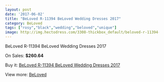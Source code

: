 ```yaml
---
layout: post
date: '2017-06-02'
title: "BeLoved R-11394 BeLoved Wedding Dresses 2017"
category: BeLoved
tags: ["rosy","black","wedding","beloved","unique"]
image: http://img.hectodress.com/3308-thickbox_default/beloved-r-11394-beloved-wedding-dresses-2013.jpg
---
```

BeLoved R-11394 BeLoved Wedding Dresses 2017

On Sales: **$260.64**
<a href="https://www.hectodress.com/beloved/1751-beloved-r-11394-beloved-wedding-dresses-2013.html"><amp-img layout="responsive" width="600" height="600" src="//img.hectodress.com/3308-thickbox_default/beloved-r-11394-beloved-wedding-dresses-2013.jpg" alt="BeLoved R-11394 BeLoved Wedding Dresses 2017 0" /></a>
<a href="https://www.hectodress.com/beloved/1751-beloved-r-11394-beloved-wedding-dresses-2013.html"><amp-img layout="responsive" width="600" height="600" src="//img.hectodress.com/3309-thickbox_default/beloved-r-11394-beloved-wedding-dresses-2013.jpg" alt="BeLoved R-11394 BeLoved Wedding Dresses 2017 1" /></a>

Buy it: [BeLoved R-11394 BeLoved Wedding Dresses 2017](https://www.hectodress.com/beloved/1751-beloved-r-11394-beloved-wedding-dresses-2013.html "BeLoved R-11394 BeLoved Wedding Dresses 2017")

View more: [BeLoved](https://www.hectodress.com/25-beloved "BeLoved")
